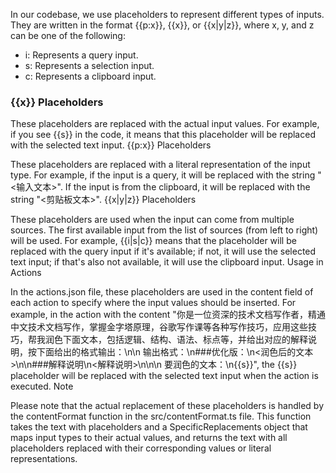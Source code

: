 In our codebase, we use placeholders to represent different types of inputs. They are written in the format {{p:x}}, {{x}}, or {{x|y|z}}, where x, y, and z can be one of the following:

- i: Represents a query input.
- s: Represents a selection input.
- c: Represents a clipboard input.

### {{x}} Placeholders

These placeholders are replaced with the actual input values. For example, if you see {{s}} in the code, it means that this placeholder will be replaced with the selected text input.
{{p:x}} Placeholders

These placeholders are replaced with a literal representation of the input type. For example, if the input is a query, it will be replaced with the string "<输入文本>". If the input is from the clipboard, it will be replaced with the string "<剪贴板文本>".
{{x|y|z}} Placeholders

These placeholders are used when the input can come from multiple sources. The first available input from the list of sources (from left to right) will be used. For example, {{i|s|c}} means that the placeholder will be replaced with the query input if it's available; if not, it will use the selected text input; if that's also not available, it will use the clipboard input.
Usage in Actions

In the actions.json file, these placeholders are used in the content field of each action to specify where the input values should be inserted. For example, in the action with the content "你是一位资深的技术文档写作者，精通中文技术文档写作，掌握金字塔原理，谷歌写作课等各种写作技巧，应用这些技巧，帮我润色下面文本，包括逻辑、结构、语法、标点等，并给出对应的解释说明，按下面给出的格式输出：\n\n 输出格式：\n###优化版：\n<润色后的文本>\n\n###解释说明\n<解释说明>\n\n\n 要润色的文本：\n{{s}}", the {{s}} placeholder will be replaced with the selected text input when the action is executed.
Note

Please note that the actual replacement of these placeholders is handled by the contentFormat function in the src/contentFormat.ts file. This function takes the text with placeholders and a SpecificReplacements object that maps input types to their actual values, and returns the text with all placeholders replaced with their corresponding values or literal representations.
